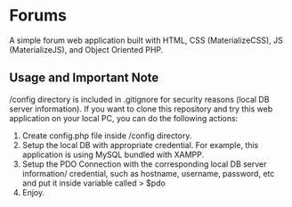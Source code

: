 # Forums
A simple forum web application built with HTML, CSS (MaterializeCSS), JS (MaterializeJS), and Object Oriented PHP.

## Usage and Important Note
/config directory is included in .gitignore for security reasons (local DB server information). If you want to clone this repository and try this web application on your local PC, you can do the following actions:
1. Create config.php file inside /config directory.
2. Setup the local DB with appropriate credential. For example, this application is using MySQL bundled with XAMPP.
3. Setup the PDO Connection with the corresponding local DB server information/ credential, such as hostname, username, password, etc and put it inside variable called > $pdo
4. Enjoy.
